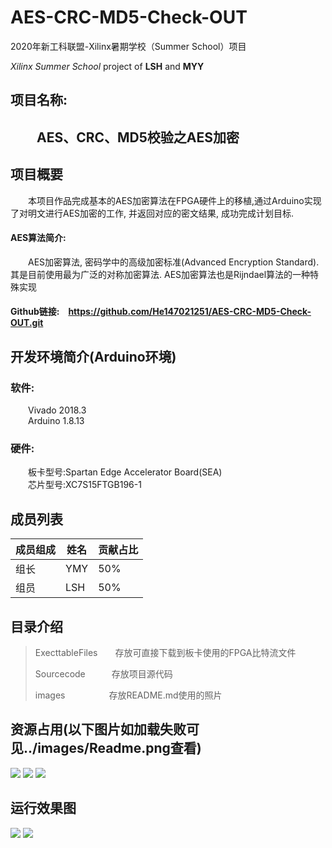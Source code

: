 # AES-CRC-MD5-Check-OUT
2020年新工科联盟-Xilinx暑期学校（Summer School）项目 
   
*Xilinx Summer School* project of **LSH** and **MYY**
## 项目名称:
## &emsp;&emsp;AES、CRC、MD5校验之AES加密
## 项目概要
&emsp;&emsp;本项目作品完成基本的AES加密算法在FPGA硬件上的移植,通过Arduino实现了对明文进行AES加密的工作, 并返回对应的密文结果, 成功完成计划目标.  
#### AES算法简介:  
&emsp;&emsp;AES加密算法, 密码学中的高级加密标准(Advanced Encryption Standard). 其是目前使用最为广泛的对称加密算法. AES加密算法也是Rijndael算法的一种特殊实现  
#### Github链接:&emsp;<https://github.com/He147021251/AES-CRC-MD5-Check-OUT.git>

## 开发环境简介(Arduino环境)
### 软件:
&emsp;&emsp;Vivado 2018.3  
&emsp;&emsp;Arduino 1.8.13

### 硬件:
&emsp;&emsp;板卡型号:Spartan Edge Accelerator Board(SEA)  
&emsp;&emsp;芯片型号:XC7S15FTGB196-1

## 成员列表
|成员组成|姓名|贡献占比|
|-|-|-|
|组长|YMY|50%|
|组员|LSH|50%|

## 目录介绍
>ExecttableFiles&emsp;&emsp;存放可直接下载到板卡使⽤的FPGA比特流文件  
>  
>Sourcecode&emsp;&emsp;&emsp;存放项目源代码  
>  
>images&emsp;&emsp;&emsp;&emsp;&emsp;存放README.md使用的照片  


## 资源占用(以下图片如加载失败可见../images/Readme.png查看)
![](https://github.com/He147021251/AES-CRC-MD5-Check-OUT/blob/master/images/Source1.png)
![](https://github.com/He147021251/AES-CRC-MD5-Check-OUT/blob/master/images/Source2.png)
![](https://github.com/He147021251/AES-CRC-MD5-Check-OUT/blob/master/images/Source3.png)

## 运行效果图
![](https://github.com/He147021251/AES-CRC-MD5-Check-OUT/blob/master/images/Hardware.png)
![](https://github.com/He147021251/AES-CRC-MD5-Check-OUT/blob/master/images/Com.png)
